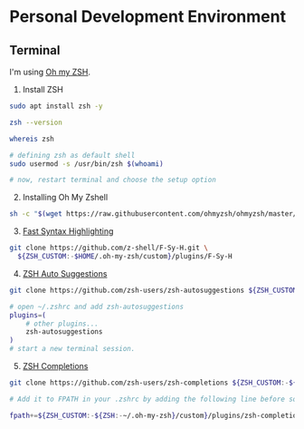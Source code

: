 # Personal Development Environment

## Terminal

I'm using [Oh my ZSH](https://ohmyz.sh).

1. Install ZSH
```bash
sudo apt install zsh -y

zsh --version

whereis zsh

# defining zsh as default shell
sudo usermod -s /usr/bin/zsh $(whoami)

# now, restart terminal and choose the setup option
```

2. Installing Oh My Zshell

```bash
sh -c "$(wget https://raw.githubusercontent.com/ohmyzsh/ohmyzsh/master/tools/install.sh -O -)"
```

3. [Fast Syntax Highlighting](https://github.com/zdharma/fast-syntax-highlighting)

```bash
git clone https://github.com/z-shell/F-Sy-H.git \
  ${ZSH_CUSTOM:-$HOME/.oh-my-zsh/custom}/plugins/F-Sy-H
```

4. [ZSH Auto Suggestions](https://github.com/zsh-users/zsh-autosuggestions/tree/master)

```bash
git clone https://github.com/zsh-users/zsh-autosuggestions ${ZSH_CUSTOM:-~/.oh-my-zsh/custom}/plugins/zsh-autosuggestions

# open ~/.zshrc and add zsh-autosuggestions
plugins=(
    # other plugins...
    zsh-autosuggestions
)
# start a new terminal session.
```

5. [ZSH Completions](https://github.com/zsh-users/zsh-completions)

```bash
git clone https://github.com/zsh-users/zsh-completions ${ZSH_CUSTOM:-${ZSH:-~/.oh-my-zsh}/custom}/plugins/zsh-completions

# Add it to FPATH in your .zshrc by adding the following line before source "$ZSH/oh-my-zsh.sh":

fpath+=${ZSH_CUSTOM:-${ZSH:-~/.oh-my-zsh}/custom}/plugins/zsh-completions/src
```

